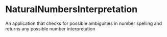 # NaturalNumbersInterpretation
An application that checks for possible ambiguities in number spelling and returns any possible number interpretation
